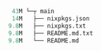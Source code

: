 ```mathematica
 43M └─┬ main
 14M   ├── nixpkgs.json
9.8M   ├── nixpkgs.txt
9.8M   ├── README.md.txt
9.8M   └── README.md
```
